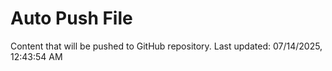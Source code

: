 # Auto Push File

Content that will be pushed to GitHub repository.
Last updated: 07/14/2025, 12:43:54 AM